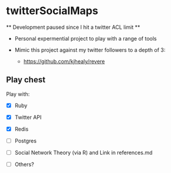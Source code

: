 twitterSocialMaps
=================

** Development paused since I hit a twitter ACL limit **

 - Personal expermential project to play with a range of tools

 - Mimic this project against my twitter followers to a depth of 3:
    - https://github.com/kjhealy/revere

Play chest
----------

Play with:
 - [X] Ruby
 - [X] Twitter API
 - [X] Redis
 - [ ] Postgres
 - [ ] Social Network Theory (via R) and Link in references.md
 - [ ] Others?

